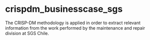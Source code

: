 # crispdm_businesscase_sgs
The CRISP-DM methodology is applied in order to extract relevant information from the work performed by the maintenance and repair division at SGS Chile.
